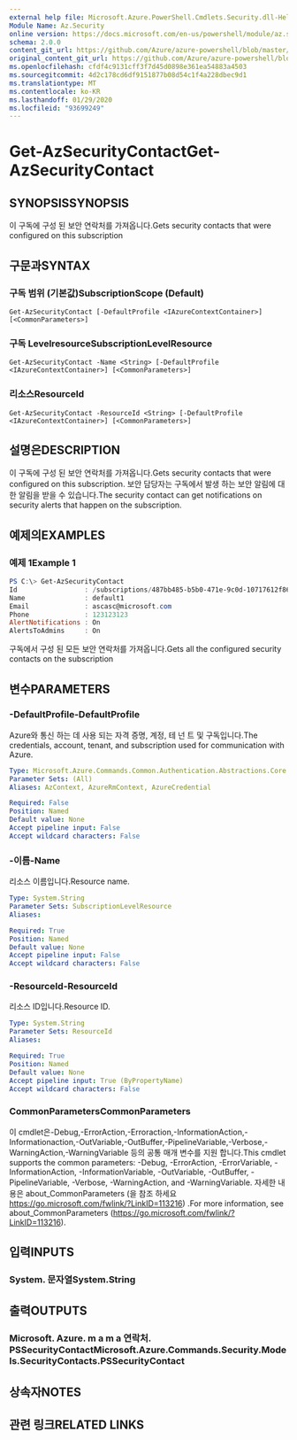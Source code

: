 ```yaml
---
external help file: Microsoft.Azure.PowerShell.Cmdlets.Security.dll-Help.xml
Module Name: Az.Security
online version: https://docs.microsoft.com/en-us/powershell/module/az.security/Get-AzSecurityContact
schema: 2.0.0
content_git_url: https://github.com/Azure/azure-powershell/blob/master/src/Security/Security/help/Get-AzSecurityContact.md
original_content_git_url: https://github.com/Azure/azure-powershell/blob/master/src/Security/Security/help/Get-AzSecurityContact.md
ms.openlocfilehash: cfdf4c9131cff3f7d45d0898e361ea54883a4503
ms.sourcegitcommit: 4d2c178cd6df9151877b08d54c1f4a228dbec9d1
ms.translationtype: MT
ms.contentlocale: ko-KR
ms.lasthandoff: 01/29/2020
ms.locfileid: "93699249"
---
```

# <span data-ttu-id="a2d92-101">Get-AzSecurityContact</span><span class="sxs-lookup"><span data-stu-id="a2d92-101">Get-AzSecurityContact</span></span>

## <span data-ttu-id="a2d92-102">SYNOPSIS</span><span class="sxs-lookup"><span data-stu-id="a2d92-102">SYNOPSIS</span></span>
<span data-ttu-id="a2d92-103">이 구독에 구성 된 보안 연락처를 가져옵니다.</span><span class="sxs-lookup"><span data-stu-id="a2d92-103">Gets security contacts that were configured on this subscription</span></span>

## <span data-ttu-id="a2d92-104">구문과</span><span class="sxs-lookup"><span data-stu-id="a2d92-104">SYNTAX</span></span>

### <span data-ttu-id="a2d92-105">구독 범위 (기본값)</span><span class="sxs-lookup"><span data-stu-id="a2d92-105">SubscriptionScope (Default)</span></span>
```
Get-AzSecurityContact [-DefaultProfile <IAzureContextContainer>] [<CommonParameters>]
```

### <span data-ttu-id="a2d92-106">구독 Levelresource</span><span class="sxs-lookup"><span data-stu-id="a2d92-106">SubscriptionLevelResource</span></span>
```
Get-AzSecurityContact -Name <String> [-DefaultProfile <IAzureContextContainer>] [<CommonParameters>]
```

### <span data-ttu-id="a2d92-107">리소스</span><span class="sxs-lookup"><span data-stu-id="a2d92-107">ResourceId</span></span>
```
Get-AzSecurityContact -ResourceId <String> [-DefaultProfile <IAzureContextContainer>] [<CommonParameters>]
```

## <span data-ttu-id="a2d92-108">설명은</span><span class="sxs-lookup"><span data-stu-id="a2d92-108">DESCRIPTION</span></span>
<span data-ttu-id="a2d92-109">이 구독에 구성 된 보안 연락처를 가져옵니다.</span><span class="sxs-lookup"><span data-stu-id="a2d92-109">Gets security contacts that were configured on this subscription.</span></span>
<span data-ttu-id="a2d92-110">보안 담당자는 구독에서 발생 하는 보안 알림에 대 한 알림을 받을 수 있습니다.</span><span class="sxs-lookup"><span data-stu-id="a2d92-110">The security contact can get notifications on security alerts that happen on the subscription.</span></span>

## <span data-ttu-id="a2d92-111">예제의</span><span class="sxs-lookup"><span data-stu-id="a2d92-111">EXAMPLES</span></span>

### <span data-ttu-id="a2d92-112">예제 1</span><span class="sxs-lookup"><span data-stu-id="a2d92-112">Example 1</span></span>
```powershell
PS C:\> Get-AzSecurityContact
Id                 : /subscriptions/487bb485-b5b0-471e-9c0d-10717612f869/providers/Microsoft.Security/securityContacts/default1
Name               : default1
Email              : ascasc@microsoft.com
Phone              : 123123123
AlertNotifications : On
AlertsToAdmins     : On
```

<span data-ttu-id="a2d92-113">구독에서 구성 된 모든 보안 연락처를 가져옵니다.</span><span class="sxs-lookup"><span data-stu-id="a2d92-113">Gets all the configured security contacts on the subscription</span></span>

## <span data-ttu-id="a2d92-114">변수</span><span class="sxs-lookup"><span data-stu-id="a2d92-114">PARAMETERS</span></span>

### <span data-ttu-id="a2d92-115">-DefaultProfile</span><span class="sxs-lookup"><span data-stu-id="a2d92-115">-DefaultProfile</span></span>
<span data-ttu-id="a2d92-116">Azure와 통신 하는 데 사용 되는 자격 증명, 계정, 테 넌 트 및 구독입니다.</span><span class="sxs-lookup"><span data-stu-id="a2d92-116">The credentials, account, tenant, and subscription used for communication with Azure.</span></span>

```yaml
Type: Microsoft.Azure.Commands.Common.Authentication.Abstractions.Core.IAzureContextContainer
Parameter Sets: (All)
Aliases: AzContext, AzureRmContext, AzureCredential

Required: False
Position: Named
Default value: None
Accept pipeline input: False
Accept wildcard characters: False
```

### <span data-ttu-id="a2d92-117">-이름</span><span class="sxs-lookup"><span data-stu-id="a2d92-117">-Name</span></span>
<span data-ttu-id="a2d92-118">리소스 이름입니다.</span><span class="sxs-lookup"><span data-stu-id="a2d92-118">Resource name.</span></span>

```yaml
Type: System.String
Parameter Sets: SubscriptionLevelResource
Aliases:

Required: True
Position: Named
Default value: None
Accept pipeline input: False
Accept wildcard characters: False
```

### <span data-ttu-id="a2d92-119">-ResourceId</span><span class="sxs-lookup"><span data-stu-id="a2d92-119">-ResourceId</span></span>
<span data-ttu-id="a2d92-120">리소스 ID입니다.</span><span class="sxs-lookup"><span data-stu-id="a2d92-120">Resource ID.</span></span>

```yaml
Type: System.String
Parameter Sets: ResourceId
Aliases:

Required: True
Position: Named
Default value: None
Accept pipeline input: True (ByPropertyName)
Accept wildcard characters: False
```

### <span data-ttu-id="a2d92-121">CommonParameters</span><span class="sxs-lookup"><span data-stu-id="a2d92-121">CommonParameters</span></span>
<span data-ttu-id="a2d92-122">이 cmdlet은-Debug,-ErrorAction,-Erroraction,-InformationAction,-Informationaction,-OutVariable,-OutBuffer,-PipelineVariable,-Verbose,-WarningAction,-WarningVariable 등의 공통 매개 변수를 지원 합니다.</span><span class="sxs-lookup"><span data-stu-id="a2d92-122">This cmdlet supports the common parameters: -Debug, -ErrorAction, -ErrorVariable, -InformationAction, -InformationVariable, -OutVariable, -OutBuffer, -PipelineVariable, -Verbose, -WarningAction, and -WarningVariable.</span></span> <span data-ttu-id="a2d92-123">자세한 내용은 about_CommonParameters (을 참조 하세요 https://go.microsoft.com/fwlink/?LinkID=113216) .</span><span class="sxs-lookup"><span data-stu-id="a2d92-123">For more information, see about_CommonParameters (https://go.microsoft.com/fwlink/?LinkID=113216).</span></span>

## <span data-ttu-id="a2d92-124">입력</span><span class="sxs-lookup"><span data-stu-id="a2d92-124">INPUTS</span></span>

### <span data-ttu-id="a2d92-125">System. 문자열</span><span class="sxs-lookup"><span data-stu-id="a2d92-125">System.String</span></span>

## <span data-ttu-id="a2d92-126">출력</span><span class="sxs-lookup"><span data-stu-id="a2d92-126">OUTPUTS</span></span>

### <span data-ttu-id="a2d92-127">Microsoft. Azure. m a m a 연락처. PSSecurityContact</span><span class="sxs-lookup"><span data-stu-id="a2d92-127">Microsoft.Azure.Commands.Security.Models.SecurityContacts.PSSecurityContact</span></span>

## <span data-ttu-id="a2d92-128">상속자</span><span class="sxs-lookup"><span data-stu-id="a2d92-128">NOTES</span></span>

## <span data-ttu-id="a2d92-129">관련 링크</span><span class="sxs-lookup"><span data-stu-id="a2d92-129">RELATED LINKS</span></span>
